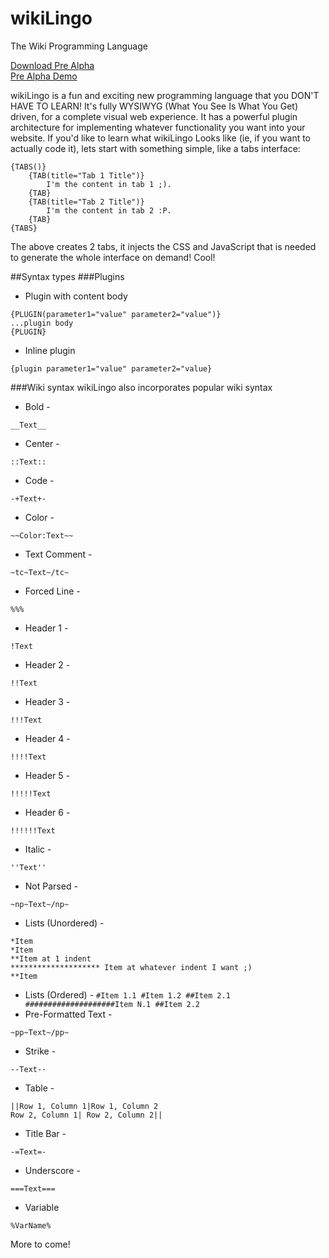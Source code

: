 wikiLingo
=========

The Wiki Programming Language

<a href="http://visop-dev.com/repo/download/wikiLingo.zip">Download Pre Alpha</a><br/>
<a href="http://wikiLingoDoesThat.com/demo/editor.php">Pre Alpha Demo</a>

wikiLingo is a fun and exciting new programming language that you DON'T HAVE TO LEARN!  It's fully WYSIWYG (What You See Is What You Get) driven, for a complete visual web experience.  It has a powerful plugin architecture for implementing whatever functionality you want into your website.
If you'd like to learn what wikiLingo Looks like (ie, if you want to actually code it), lets start with something simple, like a tabs interface:

```
{TABS()}
	{TAB(title="Tab 1 Title")}
		I'm the content in tab 1 ;).
	{TAB}
	{TAB(title="Tab 2 Title")}
		I'm the content in tab 2 :P.
	{TAB}
{TABS}
```

The above creates 2 tabs, it injects the CSS and JavaScript that is needed to generate the whole interface on demand!  Cool!

##Syntax types
###Plugins
* Plugin with content body
```b
{PLUGIN(parameter1="value" parameter2="value")}
...plugin body
{PLUGIN}
```
* Inline plugin
```
{plugin parameter1="value" parameter2="value}
```

###Wiki syntax
wikiLingo also incorporates popular wiki syntax
* Bold -
```
__Text__
```
* Center -
```
::Text::
```
* Code -
```
-+Text+-
```
* Color -
```
~~Color:Text~~
```
* Text Comment -
```
~tc~Text~/tc~
```
* Forced Line -
```
%%%
```
* Header 1 -
```
!Text
```
* Header 2 -
```
!!Text
```
* Header 3 -
```
!!!Text
```
* Header 4 -
```
!!!!Text
```
* Header 5 -
```
!!!!!Text
```
* Header 6 -
```
!!!!!!Text
```
* Italic -
```
''Text''
```
* Not Parsed -
```
~np~Text~/np~
```
* Lists (Unordered) -
```
*Item
*Item
**Item at 1 indent
******************** Item at whatever indent I want ;)
**Item
```
* Lists (Ordered) -
`
#Item 1.1
#Item 1.2
##Item 2.1
####################Item N.1
##Item 2.2
`
* Pre-Formatted Text -
```
~pp~Text~/pp~
```
* Strike -
```
--Text--
```
* Table -
```
||Row 1, Column 1|Row 1, Column 2
Row 2, Column 1| Row 2, Column 2||
```
* Title Bar -
```
-=Text=-
```
* Underscore -
```
===Text===
```
* Variable
```
%VarName%
```

More to come!

